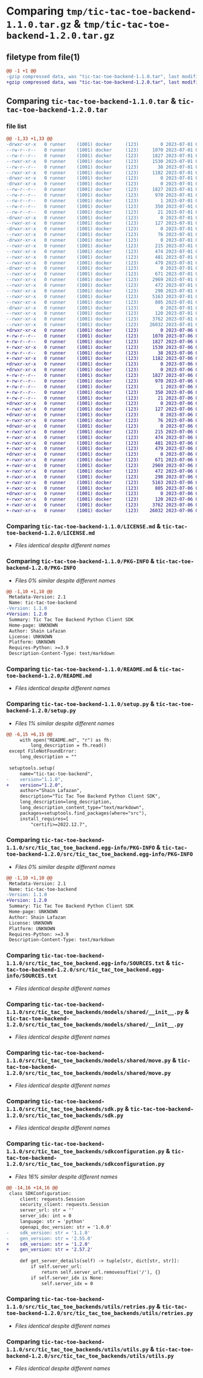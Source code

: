 # Comparing `tmp/tic-tac-toe-backend-1.1.0.tar.gz` & `tmp/tic-tac-toe-backend-1.2.0.tar.gz`

## filetype from file(1)

```diff
@@ -1 +1 @@
-gzip compressed data, was "tic-tac-toe-backend-1.1.0.tar", last modified: Sat Jul  1 01:59:15 2023, max compression
+gzip compressed data, was "tic-tac-toe-backend-1.2.0.tar", last modified: Thu Jul  6 01:55:09 2023, max compression
```

## Comparing `tic-tac-toe-backend-1.1.0.tar` & `tic-tac-toe-backend-1.2.0.tar`

### file list

```diff
@@ -1,33 +1,33 @@
-drwxr-xr-x   0 runner    (1001) docker     (123)        0 2023-07-01 01:59:15.834980 tic-tac-toe-backend-1.1.0/
--rw-r--r--   0 runner    (1001) docker     (123)     1070 2023-07-01 01:59:05.000000 tic-tac-toe-backend-1.1.0/LICENSE.md
--rw-r--r--   0 runner    (1001) docker     (123)     1827 2023-07-01 01:59:15.834980 tic-tac-toe-backend-1.1.0/PKG-INFO
--rwxr-xr-x   0 runner    (1001) docker     (123)     1530 2023-07-01 01:59:05.000000 tic-tac-toe-backend-1.1.0/README.md
--rw-r--r--   0 runner    (1001) docker     (123)       38 2023-07-01 01:59:15.834980 tic-tac-toe-backend-1.1.0/setup.cfg
--rwxr-xr-x   0 runner    (1001) docker     (123)     1182 2023-07-01 01:59:05.000000 tic-tac-toe-backend-1.1.0/setup.py
-drwxr-xr-x   0 runner    (1001) docker     (123)        0 2023-07-01 01:59:15.834980 tic-tac-toe-backend-1.1.0/src/
-drwxr-xr-x   0 runner    (1001) docker     (123)        0 2023-07-01 01:59:15.834980 tic-tac-toe-backend-1.1.0/src/tic_tac_toe_backend.egg-info/
--rw-r--r--   0 runner    (1001) docker     (123)     1827 2023-07-01 01:59:15.000000 tic-tac-toe-backend-1.1.0/src/tic_tac_toe_backend.egg-info/PKG-INFO
--rw-r--r--   0 runner    (1001) docker     (123)      970 2023-07-01 01:59:15.000000 tic-tac-toe-backend-1.1.0/src/tic_tac_toe_backend.egg-info/SOURCES.txt
--rw-r--r--   0 runner    (1001) docker     (123)        1 2023-07-01 01:59:15.000000 tic-tac-toe-backend-1.1.0/src/tic_tac_toe_backend.egg-info/dependency_links.txt
--rw-r--r--   0 runner    (1001) docker     (123)      350 2023-07-01 01:59:15.000000 tic-tac-toe-backend-1.1.0/src/tic_tac_toe_backend.egg-info/requires.txt
--rw-r--r--   0 runner    (1001) docker     (123)       21 2023-07-01 01:59:15.000000 tic-tac-toe-backend-1.1.0/src/tic_tac_toe_backend.egg-info/top_level.txt
-drwxr-xr-x   0 runner    (1001) docker     (123)        0 2023-07-01 01:59:15.834980 tic-tac-toe-backend-1.1.0/src/tic_tac_toe_backends/
--rwxr-xr-x   0 runner    (1001) docker     (123)      127 2023-07-01 01:59:05.000000 tic-tac-toe-backend-1.1.0/src/tic_tac_toe_backends/__init__.py
-drwxr-xr-x   0 runner    (1001) docker     (123)        0 2023-07-01 01:59:15.834980 tic-tac-toe-backend-1.1.0/src/tic_tac_toe_backends/models/
--rwxr-xr-x   0 runner    (1001) docker     (123)       76 2023-07-01 01:59:05.000000 tic-tac-toe-backend-1.1.0/src/tic_tac_toe_backends/models/__init__.py
-drwxr-xr-x   0 runner    (1001) docker     (123)        0 2023-07-01 01:59:15.834980 tic-tac-toe-backend-1.1.0/src/tic_tac_toe_backends/models/operations/
--rwxr-xr-x   0 runner    (1001) docker     (123)      215 2023-07-01 01:59:05.000000 tic-tac-toe-backend-1.1.0/src/tic_tac_toe_backends/models/operations/__init__.py
--rwxr-xr-x   0 runner    (1001) docker     (123)      474 2023-07-01 01:59:05.000000 tic-tac-toe-backend-1.1.0/src/tic_tac_toe_backends/models/operations/get_.py
--rwxr-xr-x   0 runner    (1001) docker     (123)      481 2023-07-01 01:59:05.000000 tic-tac-toe-backend-1.1.0/src/tic_tac_toe_backends/models/operations/get_version.py
--rwxr-xr-x   0 runner    (1001) docker     (123)      479 2023-07-01 01:59:05.000000 tic-tac-toe-backend-1.1.0/src/tic_tac_toe_backends/models/operations/put_games.py
-drwxr-xr-x   0 runner    (1001) docker     (123)        0 2023-07-01 01:59:15.834980 tic-tac-toe-backend-1.1.0/src/tic_tac_toe_backends/models/shared/
--rwxr-xr-x   0 runner    (1001) docker     (123)      671 2023-07-01 01:59:05.000000 tic-tac-toe-backend-1.1.0/src/tic_tac_toe_backends/models/shared/__init__.py
--rwxr-xr-x   0 runner    (1001) docker     (123)     2969 2023-07-01 01:59:05.000000 tic-tac-toe-backend-1.1.0/src/tic_tac_toe_backends/models/shared/move.py
--rwxr-xr-x   0 runner    (1001) docker     (123)      472 2023-07-01 01:59:05.000000 tic-tac-toe-backend-1.1.0/src/tic_tac_toe_backends/models/shared/moveparameter.py
--rwxr-xr-x   0 runner    (1001) docker     (123)      298 2023-07-01 01:59:05.000000 tic-tac-toe-backend-1.1.0/src/tic_tac_toe_backends/models/shared/version.py
--rwxr-xr-x   0 runner    (1001) docker     (123)     5163 2023-07-01 01:59:05.000000 tic-tac-toe-backend-1.1.0/src/tic_tac_toe_backends/sdk.py
--rwxr-xr-x   0 runner    (1001) docker     (123)      805 2023-07-01 01:59:05.000000 tic-tac-toe-backend-1.1.0/src/tic_tac_toe_backends/sdkconfiguration.py
-drwxr-xr-x   0 runner    (1001) docker     (123)        0 2023-07-01 01:59:15.834980 tic-tac-toe-backend-1.1.0/src/tic_tac_toe_backends/utils/
--rwxr-xr-x   0 runner    (1001) docker     (123)      120 2023-07-01 01:59:05.000000 tic-tac-toe-backend-1.1.0/src/tic_tac_toe_backends/utils/__init__.py
--rwxr-xr-x   0 runner    (1001) docker     (123)     3762 2023-07-01 01:59:05.000000 tic-tac-toe-backend-1.1.0/src/tic_tac_toe_backends/utils/retries.py
--rwxr-xr-x   0 runner    (1001) docker     (123)    26032 2023-07-01 01:59:05.000000 tic-tac-toe-backend-1.1.0/src/tic_tac_toe_backends/utils/utils.py
+drwxr-xr-x   0 runner    (1001) docker     (123)        0 2023-07-06 01:55:09.624653 tic-tac-toe-backend-1.2.0/
+-rw-r--r--   0 runner    (1001) docker     (123)     1070 2023-07-06 01:54:59.000000 tic-tac-toe-backend-1.2.0/LICENSE.md
+-rw-r--r--   0 runner    (1001) docker     (123)     1827 2023-07-06 01:55:09.624653 tic-tac-toe-backend-1.2.0/PKG-INFO
+-rwxr-xr-x   0 runner    (1001) docker     (123)     1530 2023-07-06 01:54:59.000000 tic-tac-toe-backend-1.2.0/README.md
+-rw-r--r--   0 runner    (1001) docker     (123)       38 2023-07-06 01:55:09.624653 tic-tac-toe-backend-1.2.0/setup.cfg
+-rwxr-xr-x   0 runner    (1001) docker     (123)     1182 2023-07-06 01:54:59.000000 tic-tac-toe-backend-1.2.0/setup.py
+drwxr-xr-x   0 runner    (1001) docker     (123)        0 2023-07-06 01:55:09.620653 tic-tac-toe-backend-1.2.0/src/
+drwxr-xr-x   0 runner    (1001) docker     (123)        0 2023-07-06 01:55:09.620653 tic-tac-toe-backend-1.2.0/src/tic_tac_toe_backend.egg-info/
+-rw-r--r--   0 runner    (1001) docker     (123)     1827 2023-07-06 01:55:09.000000 tic-tac-toe-backend-1.2.0/src/tic_tac_toe_backend.egg-info/PKG-INFO
+-rw-r--r--   0 runner    (1001) docker     (123)      970 2023-07-06 01:55:09.000000 tic-tac-toe-backend-1.2.0/src/tic_tac_toe_backend.egg-info/SOURCES.txt
+-rw-r--r--   0 runner    (1001) docker     (123)        1 2023-07-06 01:55:09.000000 tic-tac-toe-backend-1.2.0/src/tic_tac_toe_backend.egg-info/dependency_links.txt
+-rw-r--r--   0 runner    (1001) docker     (123)      350 2023-07-06 01:55:09.000000 tic-tac-toe-backend-1.2.0/src/tic_tac_toe_backend.egg-info/requires.txt
+-rw-r--r--   0 runner    (1001) docker     (123)       21 2023-07-06 01:55:09.000000 tic-tac-toe-backend-1.2.0/src/tic_tac_toe_backend.egg-info/top_level.txt
+drwxr-xr-x   0 runner    (1001) docker     (123)        0 2023-07-06 01:55:09.620653 tic-tac-toe-backend-1.2.0/src/tic_tac_toe_backends/
+-rwxr-xr-x   0 runner    (1001) docker     (123)      127 2023-07-06 01:54:59.000000 tic-tac-toe-backend-1.2.0/src/tic_tac_toe_backends/__init__.py
+drwxr-xr-x   0 runner    (1001) docker     (123)        0 2023-07-06 01:55:09.620653 tic-tac-toe-backend-1.2.0/src/tic_tac_toe_backends/models/
+-rwxr-xr-x   0 runner    (1001) docker     (123)       76 2023-07-06 01:54:59.000000 tic-tac-toe-backend-1.2.0/src/tic_tac_toe_backends/models/__init__.py
+drwxr-xr-x   0 runner    (1001) docker     (123)        0 2023-07-06 01:55:09.624653 tic-tac-toe-backend-1.2.0/src/tic_tac_toe_backends/models/operations/
+-rwxr-xr-x   0 runner    (1001) docker     (123)      215 2023-07-06 01:54:59.000000 tic-tac-toe-backend-1.2.0/src/tic_tac_toe_backends/models/operations/__init__.py
+-rwxr-xr-x   0 runner    (1001) docker     (123)      474 2023-07-06 01:54:59.000000 tic-tac-toe-backend-1.2.0/src/tic_tac_toe_backends/models/operations/get_.py
+-rwxr-xr-x   0 runner    (1001) docker     (123)      481 2023-07-06 01:54:59.000000 tic-tac-toe-backend-1.2.0/src/tic_tac_toe_backends/models/operations/get_version.py
+-rwxr-xr-x   0 runner    (1001) docker     (123)      479 2023-07-06 01:54:59.000000 tic-tac-toe-backend-1.2.0/src/tic_tac_toe_backends/models/operations/put_games.py
+drwxr-xr-x   0 runner    (1001) docker     (123)        0 2023-07-06 01:55:09.624653 tic-tac-toe-backend-1.2.0/src/tic_tac_toe_backends/models/shared/
+-rwxr-xr-x   0 runner    (1001) docker     (123)      671 2023-07-06 01:54:59.000000 tic-tac-toe-backend-1.2.0/src/tic_tac_toe_backends/models/shared/__init__.py
+-rwxr-xr-x   0 runner    (1001) docker     (123)     2969 2023-07-06 01:54:59.000000 tic-tac-toe-backend-1.2.0/src/tic_tac_toe_backends/models/shared/move.py
+-rwxr-xr-x   0 runner    (1001) docker     (123)      472 2023-07-06 01:54:59.000000 tic-tac-toe-backend-1.2.0/src/tic_tac_toe_backends/models/shared/moveparameter.py
+-rwxr-xr-x   0 runner    (1001) docker     (123)      298 2023-07-06 01:54:59.000000 tic-tac-toe-backend-1.2.0/src/tic_tac_toe_backends/models/shared/version.py
+-rwxr-xr-x   0 runner    (1001) docker     (123)     5163 2023-07-06 01:54:59.000000 tic-tac-toe-backend-1.2.0/src/tic_tac_toe_backends/sdk.py
+-rwxr-xr-x   0 runner    (1001) docker     (123)      805 2023-07-06 01:54:59.000000 tic-tac-toe-backend-1.2.0/src/tic_tac_toe_backends/sdkconfiguration.py
+drwxr-xr-x   0 runner    (1001) docker     (123)        0 2023-07-06 01:55:09.624653 tic-tac-toe-backend-1.2.0/src/tic_tac_toe_backends/utils/
+-rwxr-xr-x   0 runner    (1001) docker     (123)      120 2023-07-06 01:54:59.000000 tic-tac-toe-backend-1.2.0/src/tic_tac_toe_backends/utils/__init__.py
+-rwxr-xr-x   0 runner    (1001) docker     (123)     3762 2023-07-06 01:54:59.000000 tic-tac-toe-backend-1.2.0/src/tic_tac_toe_backends/utils/retries.py
+-rwxr-xr-x   0 runner    (1001) docker     (123)    26032 2023-07-06 01:54:59.000000 tic-tac-toe-backend-1.2.0/src/tic_tac_toe_backends/utils/utils.py
```

### Comparing `tic-tac-toe-backend-1.1.0/LICENSE.md` & `tic-tac-toe-backend-1.2.0/LICENSE.md`

 * *Files identical despite different names*

### Comparing `tic-tac-toe-backend-1.1.0/PKG-INFO` & `tic-tac-toe-backend-1.2.0/PKG-INFO`

 * *Files 0% similar despite different names*

```diff
@@ -1,10 +1,10 @@
 Metadata-Version: 2.1
 Name: tic-tac-toe-backend
-Version: 1.1.0
+Version: 1.2.0
 Summary: Tic Tac Toe Backend Python Client SDK
 Home-page: UNKNOWN
 Author: Shain Lafazan
 License: UNKNOWN
 Platform: UNKNOWN
 Requires-Python: >=3.9
 Description-Content-Type: text/markdown
```

### Comparing `tic-tac-toe-backend-1.1.0/README.md` & `tic-tac-toe-backend-1.2.0/README.md`

 * *Files identical despite different names*

### Comparing `tic-tac-toe-backend-1.1.0/setup.py` & `tic-tac-toe-backend-1.2.0/setup.py`

 * *Files 1% similar despite different names*

```diff
@@ -6,15 +6,15 @@
     with open("README.md", "r") as fh:
         long_description = fh.read()
 except FileNotFoundError:
     long_description = ""
 
 setuptools.setup(
     name="tic-tac-toe-backend",
-    version="1.1.0",
+    version="1.2.0",
     author="Shain Lafazan",
     description="Tic Tac Toe Backend Python Client SDK",
     long_description=long_description,
     long_description_content_type="text/markdown",
     packages=setuptools.find_packages(where="src"),
     install_requires=[
         "certifi>=2022.12.7",
```

### Comparing `tic-tac-toe-backend-1.1.0/src/tic_tac_toe_backend.egg-info/PKG-INFO` & `tic-tac-toe-backend-1.2.0/src/tic_tac_toe_backend.egg-info/PKG-INFO`

 * *Files 0% similar despite different names*

```diff
@@ -1,10 +1,10 @@
 Metadata-Version: 2.1
 Name: tic-tac-toe-backend
-Version: 1.1.0
+Version: 1.2.0
 Summary: Tic Tac Toe Backend Python Client SDK
 Home-page: UNKNOWN
 Author: Shain Lafazan
 License: UNKNOWN
 Platform: UNKNOWN
 Requires-Python: >=3.9
 Description-Content-Type: text/markdown
```

### Comparing `tic-tac-toe-backend-1.1.0/src/tic_tac_toe_backend.egg-info/SOURCES.txt` & `tic-tac-toe-backend-1.2.0/src/tic_tac_toe_backend.egg-info/SOURCES.txt`

 * *Files identical despite different names*

### Comparing `tic-tac-toe-backend-1.1.0/src/tic_tac_toe_backends/models/shared/__init__.py` & `tic-tac-toe-backend-1.2.0/src/tic_tac_toe_backends/models/shared/__init__.py`

 * *Files identical despite different names*

### Comparing `tic-tac-toe-backend-1.1.0/src/tic_tac_toe_backends/models/shared/move.py` & `tic-tac-toe-backend-1.2.0/src/tic_tac_toe_backends/models/shared/move.py`

 * *Files identical despite different names*

### Comparing `tic-tac-toe-backend-1.1.0/src/tic_tac_toe_backends/sdk.py` & `tic-tac-toe-backend-1.2.0/src/tic_tac_toe_backends/sdk.py`

 * *Files identical despite different names*

### Comparing `tic-tac-toe-backend-1.1.0/src/tic_tac_toe_backends/sdkconfiguration.py` & `tic-tac-toe-backend-1.2.0/src/tic_tac_toe_backends/sdkconfiguration.py`

 * *Files 16% similar despite different names*

```diff
@@ -14,16 +14,16 @@
 class SDKConfiguration:
     client: requests.Session
     security_client: requests.Session
     server_url: str = ''
     server_idx: int = 0
     language: str = 'python'
     openapi_doc_version: str = '1.0.0'
-    sdk_version: str = '1.1.0'
-    gen_version: str = '2.55.0'
+    sdk_version: str = '1.2.0'
+    gen_version: str = '2.57.2'
 
     def get_server_details(self) -> tuple[str, dict[str, str]]:
         if self.server_url:
             return self.server_url.removesuffix('/'), {}
         if self.server_idx is None:
             self.server_idx = 0
```

### Comparing `tic-tac-toe-backend-1.1.0/src/tic_tac_toe_backends/utils/retries.py` & `tic-tac-toe-backend-1.2.0/src/tic_tac_toe_backends/utils/retries.py`

 * *Files identical despite different names*

### Comparing `tic-tac-toe-backend-1.1.0/src/tic_tac_toe_backends/utils/utils.py` & `tic-tac-toe-backend-1.2.0/src/tic_tac_toe_backends/utils/utils.py`

 * *Files identical despite different names*

